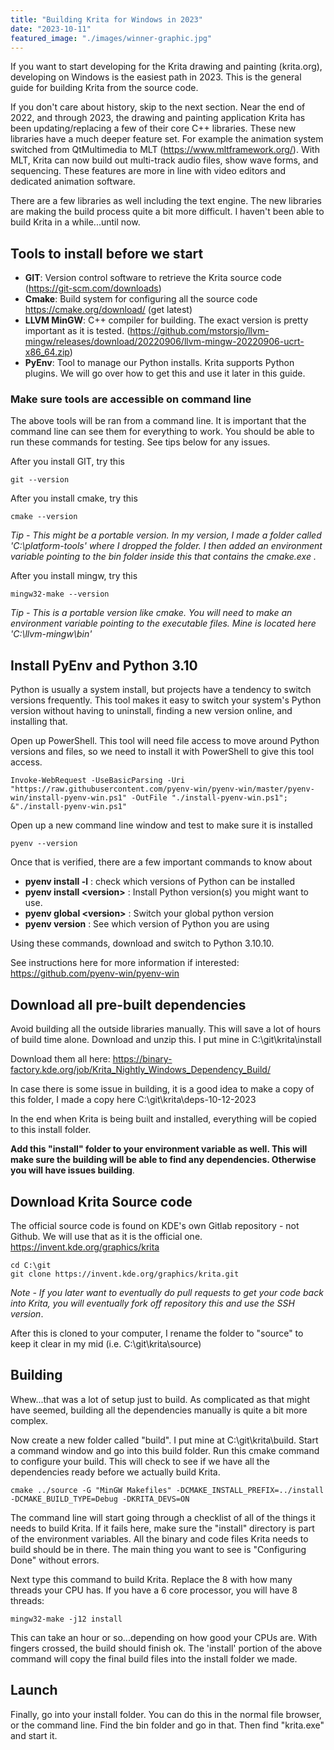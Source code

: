 ```yaml
---
title: "Building Krita for Windows in 2023"
date: "2023-10-11"
featured_image: "./images/winner-graphic.jpg"
---
```


If you want to start developing for the Krita drawing and painting  (krita.org), developing on Windows is the easiest path in 2023.  This is the general guide for building Krita from the source code.

If you don't care about history, skip to the next section. Near the end of 2022, and through 2023, the drawing and painting application Krita has been updating/replacing a few of their core C++ libraries. These new libraries have a much deeper feature set. For example the animation system switched from QtMultimedia to MLT (https://www.mltframework.org/). With MLT, Krita can now build out multi-track audio files, show wave forms, and sequencing. These features are more in line with video editors and dedicated animation software. 

There are a few libraries as well including the text engine. The new libraries are making the build process quite a bit more difficult.  I haven't been able to build Krita in a while...until now. 



## Tools to install before we start

  - **GIT**: Version control software to retrieve the Krita source code (https://git-scm.com/downloads)
  - **Cmake**: Build system for configuring all the source code https://cmake.org/download/ (get latest)
  - **LLVM MinGW**: C++ compiler for building. The exact version is pretty important as it is tested.  (https://github.com/mstorsjo/llvm-mingw/releases/download/20220906/llvm-mingw-20220906-ucrt-x86_64.zip)
- **PyEnv**: Tool to manage our Python installs. Krita supports Python plugins. We will go over how to get this and use it later in this guide. 

### Make sure tools are accessible on command line
The above tools will be ran from a command line. It is important that the command line can see them for everything to work. You should be able to run these commands for testing. See tips below for any issues.
  
After you install GIT, try this

    git --version
    
After you install cmake, try this

    cmake --version
*Tip - This might be a portable version. In my version, I made a folder called 'C:\platform-tools' where I dropped the folder.  I then added an environment variable pointing to the bin folder inside this that contains the cmake.exe .*

After you install mingw, try this

    mingw32-make --version
*Tip - This is a portable version like cmake. You will need to make an environment variable pointing to the executable files. Mine is located here 'C:\llvm-mingw\bin'*
 
 ## Install PyEnv and Python 3.10
 Python is usually a system install, but projects have a tendency to switch versions frequently. This tool makes it easy to switch your system's Python version without having to uninstall, finding a new version online, and installing that.

Open up PowerShell. This tool will need file access to move around Python versions and files, so we need to install it with PowerShell to give this tool access.

    Invoke-WebRequest -UseBasicParsing -Uri "https://raw.githubusercontent.com/pyenv-win/pyenv-win/master/pyenv-win/install-pyenv-win.ps1" -OutFile "./install-pyenv-win.ps1"; &"./install-pyenv-win.ps1"

Open up a new command line window and test to make sure it is installed

    pyenv --version
Once that is verified, there are a few important commands to know about

- **pyenv install -l** : check which versions of Python can be installed
- **pyenv install \<version>** : Install Python version(s) you might want to use.
- **pyenv global \<version>** : Switch your global python version
- **pyenv version** :  See which version of Python you are using

Using these commands, download and switch to Python 3.10.10. 


See instructions here for more information if interested: https://github.com/pyenv-win/pyenv-win

## Download all pre-built dependencies
Avoid building all the outside libraries manually. This will save a lot of hours of build time alone.  Download and unzip this. I put mine in C:\git\krita\install

Download them all here: https://binary-factory.kde.org/job/Krita_Nightly_Windows_Dependency_Build/

In case there is some issue in building, it is a good idea to make a copy of this folder, I made a copy here C:\git\krita\deps-10-12-2023

In the end when Krita is being built and installed, everything will be copied to this install folder. 

**Add this "install" folder to your environment variable as well. This will make sure the  building will be able to find any dependencies. Otherwise you will have issues building**.

## Download Krita Source code
The official source code is found on KDE's own Gitlab repository - not Github. We will use that as it is the official one.  https://invent.kde.org/graphics/krita

    cd C:\git
    git clone https://invent.kde.org/graphics/krita.git
*Note - If you later want to eventually do pull requests to get your code back into Krita, you will eventually fork off repository this and use the SSH version*.

After this is cloned to your computer, I rename the folder to "source" to keep it clear in my mid (i.e. C:\git\krita\source)

## Building
Whew...that was a lot of setup just to build. As complicated as that might have seemed, building all the dependencies manually is quite a bit more complex.

Now create a new folder called "build". I put mine at C:\git\krita\build. Start a command window and go into this build folder. Run this cmake command to configure your build. This will check to see if we have all the dependencies ready before we actually build Krita.

    cmake ../source -G "MinGW Makefiles" -DCMAKE_INSTALL_PREFIX=../install -DCMAKE_BUILD_TYPE=Debug -DKRITA_DEVS=ON

The command line will start going through a checklist of all of the things it needs to build Krita. If it fails here, make sure the "install" directory is part of the environment variables. All the binary and code files Krita needs to build should be in there. The main thing you want to see is "Configuring Done" without errors.

Next type this command to build Krita. Replace the 8 with how many threads your CPU has. If you have a 6 core processor, you will have 8 threads:
    
    mingw32-make -j12 install
   
   This can take an hour or so...depending on how good your CPUs are. With fingers crossed, the build should finish ok. The 'install' portion of the above command will copy the final build files into the install folder we made. 

## Launch 
Finally, go into your install folder. You can do this in the normal file browser, or the command line.  Find the bin folder and go in that. Then find "krita.exe" and start it. 